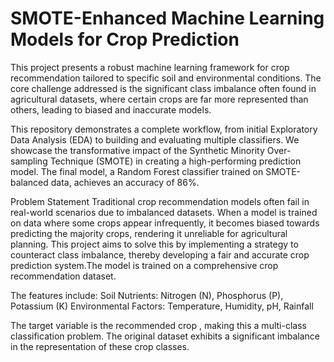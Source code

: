 # SMOTE-Enhanced Machine Learning Models for Crop Prediction
This project presents a robust machine learning framework for crop recommendation tailored to specific soil and environmental conditions. The core challenge addressed is the significant class imbalance often found in agricultural datasets, where certain crops are far more represented than others, leading to biased and inaccurate models.

This repository demonstrates a complete workflow, from initial Exploratory Data Analysis (EDA) to building and evaluating multiple classifiers. We showcase the transformative impact of the Synthetic Minority Over-sampling Technique (SMOTE) in creating a high-performing prediction model. The final model, a Random Forest classifier trained on SMOTE-balanced data, achieves an accuracy of 86%.

Problem Statement
Traditional crop recommendation models often fail in real-world scenarios due to imbalanced datasets. When a model is trained on data where some crops appear infrequently, it becomes biased towards predicting the majority crops, rendering it unreliable for agricultural planning. This project aims to solve this by implementing a strategy to counteract class imbalance, thereby developing a fair and accurate crop prediction system.The model is trained on a comprehensive crop recommendation dataset. 

The features include:
Soil Nutrients: Nitrogen (N), Phosphorus (P), Potassium (K)
Environmental Factors: Temperature, Humidity, pH, Rainfall

The target variable is the recommended crop , making this a multi-class classification problem. The original dataset exhibits a significant imbalance in the representation of these crop classes.

